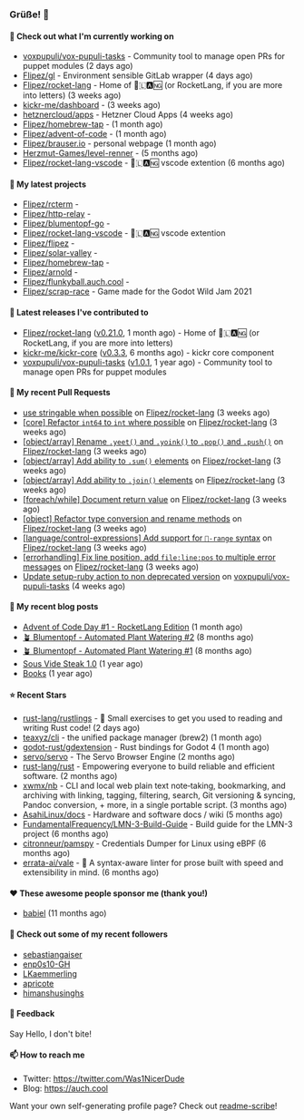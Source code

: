 ### Grüße! 👋

#### 👷 Check out what I'm currently working on

- [voxpupuli/vox-pupuli-tasks](https://github.com/voxpupuli/vox-pupuli-tasks) - Community tool to manage open PRs for puppet modules (2 days ago)
- [Flipez/gl](https://github.com/Flipez/gl) - Environment sensible GitLab wrapper (4 days ago)
- [Flipez/rocket-lang](https://github.com/Flipez/rocket-lang) - Home of 🚀🇱🅰🆖 (or RocketLang, if you are more into letters) (3 weeks ago)
- [kickr-me/dashboard](https://github.com/kickr-me/dashboard) -  (3 weeks ago)
- [hetznercloud/apps](https://github.com/hetznercloud/apps) - Hetzner Cloud Apps (4 weeks ago)
- [Flipez/homebrew-tap](https://github.com/Flipez/homebrew-tap) -  (1 month ago)
- [Flipez/advent-of-code](https://github.com/Flipez/advent-of-code) -  (1 month ago)
- [Flipez/brauser.io](https://github.com/Flipez/brauser.io) - personal webpage (1 month ago)
- [Herzmut-Games/level-renner](https://github.com/Herzmut-Games/level-renner) -  (5 months ago)
- [Flipez/rocket-lang-vscode](https://github.com/Flipez/rocket-lang-vscode) - 🚀🇱🅰🆖 vscode extention (6 months ago)

#### 🌱 My latest projects

- [Flipez/rcterm](https://github.com/Flipez/rcterm) - 
- [Flipez/http-relay](https://github.com/Flipez/http-relay) - 
- [Flipez/blumentopf-go](https://github.com/Flipez/blumentopf-go) - 
- [Flipez/rocket-lang-vscode](https://github.com/Flipez/rocket-lang-vscode) - 🚀🇱🅰🆖 vscode extention
- [Flipez/flipez](https://github.com/Flipez/flipez) - 
- [Flipez/solar-valley](https://github.com/Flipez/solar-valley) - 
- [Flipez/homebrew-tap](https://github.com/Flipez/homebrew-tap) - 
- [Flipez/arnold](https://github.com/Flipez/arnold) - 
- [Flipez/flunkyball.auch.cool](https://github.com/Flipez/flunkyball.auch.cool) - 
- [Flipez/scrap-race](https://github.com/Flipez/scrap-race) - Game made for the Godot Wild Jam 2021


#### 🔭 Latest releases I've contributed to

- [Flipez/rocket-lang](https://github.com/Flipez/rocket-lang) ([v0.21.0](https://github.com/Flipez/rocket-lang/releases/tag/v0.21.0), 1 month ago) - Home of 🚀🇱🅰🆖 (or RocketLang, if you are more into letters)
- [kickr-me/kickr-core](https://github.com/kickr-me/kickr-core) ([v0.3.3](https://github.com/kickr-me/kickr-core/releases/tag/v0.3.3), 6 months ago) - kickr core component
- [voxpupuli/vox-pupuli-tasks](https://github.com/voxpupuli/vox-pupuli-tasks) ([v1.0.1](https://github.com/voxpupuli/vox-pupuli-tasks/releases/tag/v1.0.1), 1 year ago) - Community tool to manage open PRs for puppet modules

#### 🔨 My recent Pull Requests

- [use stringable when possible](https://github.com/Flipez/rocket-lang/pull/181) on [Flipez/rocket-lang](https://github.com/Flipez/rocket-lang) (3 weeks ago)
- [[core] Refactor `int64` to `int` where possible](https://github.com/Flipez/rocket-lang/pull/180) on [Flipez/rocket-lang](https://github.com/Flipez/rocket-lang) (3 weeks ago)
- [[object/array] Rename `.yeet()` and `.yoink()` to `.pop()` and `.push()`](https://github.com/Flipez/rocket-lang/pull/179) on [Flipez/rocket-lang](https://github.com/Flipez/rocket-lang) (3 weeks ago)
- [[object/array] Add ability to `.sum()` elements](https://github.com/Flipez/rocket-lang/pull/178) on [Flipez/rocket-lang](https://github.com/Flipez/rocket-lang) (3 weeks ago)
- [[object/array] Add ability to `.join()` elements](https://github.com/Flipez/rocket-lang/pull/177) on [Flipez/rocket-lang](https://github.com/Flipez/rocket-lang) (3 weeks ago)
- [[foreach/while] Document return value](https://github.com/Flipez/rocket-lang/pull/176) on [Flipez/rocket-lang](https://github.com/Flipez/rocket-lang) (3 weeks ago)
- [[object] Refactor type conversion and rename methods](https://github.com/Flipez/rocket-lang/pull/175) on [Flipez/rocket-lang](https://github.com/Flipez/rocket-lang) (3 weeks ago)
- [[language/control-expressions] Add support for `🚀-range`  syntax](https://github.com/Flipez/rocket-lang/pull/174) on [Flipez/rocket-lang](https://github.com/Flipez/rocket-lang) (3 weeks ago)
- [[errorhandling] Fix line position, add `file:line:pos` to multiple error messages](https://github.com/Flipez/rocket-lang/pull/173) on [Flipez/rocket-lang](https://github.com/Flipez/rocket-lang) (3 weeks ago)
- [Update setup-ruby action to non deprecated version](https://github.com/voxpupuli/vox-pupuli-tasks/pull/580) on [voxpupuli/vox-pupuli-tasks](https://github.com/voxpupuli/vox-pupuli-tasks) (4 weeks ago)

#### 📜 My recent blog posts

- [Advent of Code Day #1 - RocketLang Edition](https://auch.cool/posts/2022/aoc-day-1/) (1 month ago)
- [🪴 Blumentopf - Automated Plant Watering #2](https://auch.cool/posts/2022/blumentopf-2/) (8 months ago)
- [🪴 Blumentopf - Automated Plant Watering #1](https://auch.cool/posts/2022/blumentopf-1/) (8 months ago)
- [Sous Vide Steak 1.0](https://auch.cool/posts/2021/sous-vide/sous-vide-steak-1.0/) (1 year ago)
- [Books](https://auch.cool/books/) (1 year ago)

#### ⭐ Recent Stars

- [rust-lang/rustlings](https://github.com/rust-lang/rustlings) - :crab: Small exercises to get you used to reading and writing Rust code! (2 days ago)
- [teaxyz/cli](https://github.com/teaxyz/cli) - the unified package manager (brew2) (1 month ago)
- [godot-rust/gdextension](https://github.com/godot-rust/gdextension) - Rust bindings for Godot 4 (1 month ago)
- [servo/servo](https://github.com/servo/servo) - The Servo Browser Engine (2 months ago)
- [rust-lang/rust](https://github.com/rust-lang/rust) - Empowering everyone to build reliable and efficient software. (2 months ago)
- [xwmx/nb](https://github.com/xwmx/nb) - CLI and local web plain text note‑taking, bookmarking, and archiving with linking, tagging, filtering, search, Git versioning &amp; syncing, Pandoc conversion, &#43; more, in a single portable script. (3 months ago)
- [AsahiLinux/docs](https://github.com/AsahiLinux/docs) - Hardware and software docs / wiki (5 months ago)
- [FundamentalFrequency/LMN-3-Build-Guide](https://github.com/FundamentalFrequency/LMN-3-Build-Guide) - Build guide for the LMN-3 project (6 months ago)
- [citronneur/pamspy](https://github.com/citronneur/pamspy) - Credentials Dumper for Linux using eBPF (6 months ago)
- [errata-ai/vale](https://github.com/errata-ai/vale) - :pencil: A syntax-aware linter for prose built with speed and extensibility in mind. (6 months ago)

#### ❤️ These awesome people sponsor me (thank you!)

- [babiel](https://github.com/babiel) (11 months ago)

#### 👯 Check out some of my recent followers

- [sebastiangaiser](https://github.com/sebastiangaiser)
- [enp0s10-GH](https://github.com/enp0s10-GH)
- [LKaemmerling](https://github.com/LKaemmerling)
- [apricote](https://github.com/apricote)
- [himanshusinghs](https://github.com/himanshusinghs)

#### 💬 Feedback

Say Hello, I don't bite!

#### 📫 How to reach me

- Twitter: https://twitter.com/Was1NicerDude
- Blog: https://auch.cool

Want your own self-generating profile page? Check out [readme-scribe](https://github.com/muesli/readme-scribe)!
